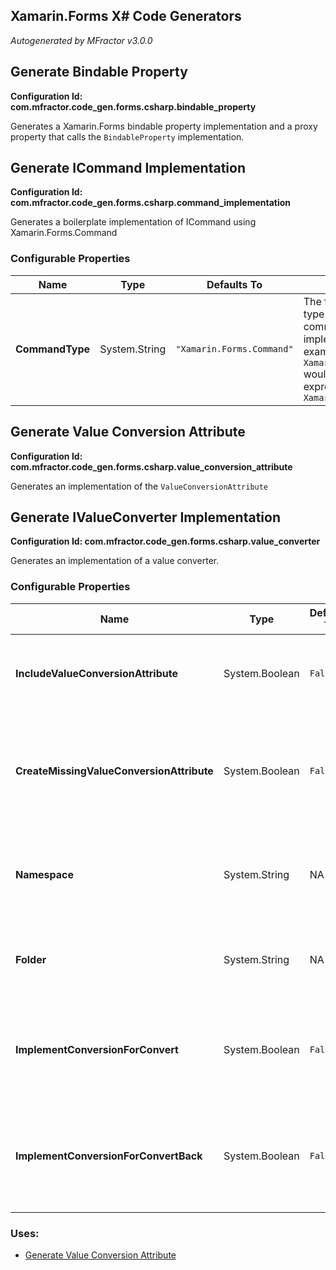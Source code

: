 ## Xamarin.Forms X# Code Generators
*Autogenerated by MFractor v3.0.0*
## Generate Bindable Property

**Configuration Id: com.mfractor.code_gen.forms.csharp.bindable_property**

Generates a Xamarin.Forms bindable property implementation and a proxy property that calls the `BindableProperty` implementation.

## Generate ICommand Implementation

**Configuration Id: com.mfractor.code_gen.forms.csharp.command_implementation**

Generates a boilerplate implementation of ICommand using Xamarin.Forms.Command

### Configurable Properties

| Name | Type | Defaults To | Description |
|------|------|-------------|-------------|
| **CommandType** | System.String | `"Xamarin.Forms.Command"` | The fully qualified type to use as the command implementation. For example, using `Xamarin.Forms.Command` would cause the new expression to be `new Xamarin.Forms.Command` |

## Generate Value Conversion Attribute

**Configuration Id: com.mfractor.code_gen.forms.csharp.value_conversion_attribute**

Generates an implementation of the `ValueConversionAttribute`

## Generate IValueConverter Implementation

**Configuration Id: com.mfractor.code_gen.forms.csharp.value_converter**

Generates an implementation of a value converter.

### Configurable Properties

| Name | Type | Defaults To | Description |
|------|------|-------------|-------------|
| **IncludeValueConversionAttribute** | System.Boolean | `False` | If the generated value converter should automatically have a ValueConversionAttribute added to it to denote it's input and output types. |
| **CreateMissingValueConversionAttribute** | System.Boolean | `False` | If an implementation of the ValueConversionAttribute class cannot be resolved within the project compilation, should MFractor automatically create the implementation? |
| **Namespace** | System.String | NA | The namespace to place new value converters inside. When empty, new value converters will be placed under the projects default namespace. |
| **Folder** | System.String | NA | The folder to place new value converters inside. When empty, new value converters will be placed inside the proejcts root folder. |
| **ImplementConversionForConvert** | System.Boolean | `False` | When creating the body of the `Convert` method, should a `var input = (InputType)value;* and `return default(OutputType)` be inserted instead of a not implemented exception? |
| **ImplementConversionForConvertBack** | System.Boolean | `False` | When creating the body of the `ConvertBack` method, should a `var input = (OutputType)value;* and `return default(InputType)` be inserted instead of a not implemented exception? |

### Uses:

 * [Generate Value Conversion Attribute](/code-generation/xamarin-forms.md#generate-value-conversion-attribute)



